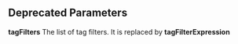 ## Deprecated Parameters
**tagFilters** The list of tag filters. It is replaced by **tagFilterExpression**